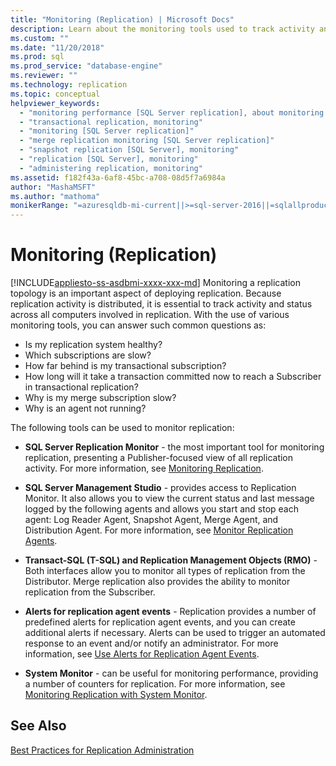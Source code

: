 ```yaml
---
title: "Monitoring (Replication) | Microsoft Docs"
description: Learn about the monitoring tools used to track activity and status of replication in SQL Server replication topology.
ms.custom: ""
ms.date: "11/20/2018"
ms.prod: sql
ms.prod_service: "database-engine"
ms.reviewer: ""
ms.technology: replication
ms.topic: conceptual
helpviewer_keywords: 
  - "monitoring performance [SQL Server replication], about monitoring replication"
  - "transactional replication, monitoring"
  - "monitoring [SQL Server replication]"
  - "merge replication monitoring [SQL Server replication]"
  - "snapshot replication [SQL Server], monitoring"
  - "replication [SQL Server], monitoring"
  - "administering replication, monitoring"
ms.assetid: f182f43a-6af8-45bc-a708-08d5f7a6984a
author: "MashaMSFT"
ms.author: "mathoma"
monikerRange: "=azuresqldb-mi-current||>=sql-server-2016||=sqlallproducts-allversions"
---
```

# Monitoring (Replication)
[!INCLUDE[appliesto-ss-asdbmi-xxxx-xxx-md](../../../includes/appliesto-ss-asdbmi-xxxx-xxx-md.md)]
  Monitoring a replication topology is an important aspect of deploying replication. Because replication activity is distributed, it is essential to track activity and status across all computers involved in replication. With the use of various monitoring tools, you can answer such common questions as: 

-   Is my replication system healthy?
-   Which subscriptions are slow?
-   How far behind is my transactional subscription?
-   How long will it take a transaction committed now to reach a Subscriber in transactional replication?
-   Why is my merge subscription slow?
-   Why is an agent not running?  
  

The following tools can be used to monitor replication:  
  
-   **SQL Server Replication Monitor** -  the most important tool for monitoring replication, presenting a Publisher-focused view of all replication activity. For more information, see [Monitoring Replication](../../../relational-databases/replication/monitor/monitor-performance-with-replication-monitor.md). 
-   **SQL Server Management Studio** - provides access to Replication Monitor. It also allows you to view the current status and last message logged by the following agents and allows you start and stop each agent: Log Reader Agent, Snapshot Agent, Merge Agent, and Distribution Agent. For more information, see [Monitor Replication Agents](../../../relational-databases/replication/monitor/monitor-replication-agents.md).  
  
-   **Transact-SQL (T-SQL) and Replication Management Objects (RMO)** - Both interfaces allow you to monitor all types of replication from the Distributor. Merge replication also provides the ability to monitor replication from the Subscriber.  
  
-   **Alerts for replication agent events** - Replication provides a number of predefined alerts for replication agent events, and you can create additional alerts if necessary. Alerts can be used to trigger an automated response to an event and/or notify an administrator. For more information, see [Use Alerts for Replication Agent Events](../../../relational-databases/replication/agents/use-alerts-for-replication-agent-events.md).  
  
-   **System Monitor** - can be useful for monitoring performance, providing a number of counters for replication. For more information, see [Monitoring Replication with System Monitor](../../../relational-databases/replication/monitor/monitoring-replication-with-system-monitor.md).  
  

## See Also  
 [Best Practices for Replication Administration](../../../relational-databases/replication/administration/best-practices-for-replication-administration.md)   

  
  
